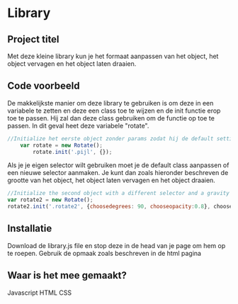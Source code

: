 # Library

## Project titel

Met deze kleine library kun je het formaat aanpassen van het object, het object vervagen en het object laten draaien.

## Code voorbeeld

De makkelijkste manier om deze library te gebruiken is om deze in een variabele te zetten en deze een class toe te wijzen en de init functie erop toe te passen. Hij zal dan deze class gebruiken om de functie op toe te passen. In dit geval heet deze variabele "rotate".


```javascript
//Initialize het eerste object zonder params zodat hij de default settings gebruikt
	var rotate = new Rotate();
		rotate.init('.pijl', {});
```

Als je je eigen selector wilt gebruiken moet je de default class aanpassen of een nieuwe selector aanmaken. Je kunt dan zoals hieronder beschreven de grootte van het object, het object laten vervagen en het object draaien.
```javascript
//Initialize the second object with a different selector and a gravity of only to so it goes...much...slower
var rotate2 = new Rotate();
rotate2.init('.rotate2', {choosedegrees: 90, chooseopacity:0.8}, choosescale: 2.0);
```

## Installatie

Download de library.js file en stop deze in de head van je page om hem op te roepen. Gebruik de opmaak zoals beschreven in de html pagina

## Waar is het mee gemaakt?

Javascript
HTML
CSS
